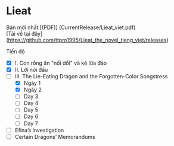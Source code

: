 # Lieat

Bản mới nhất [(PDF)] (CurrentRelease/Lieat_viet.pdf) <br>
[Tải về tại đây] (https://github.com/ttpro1995/Lieat_the_novel_tieng_viet/releases)


Tiến độ <br>
- [X] I. Con rồng ăn "nối dối" và kẻ lừa đảo
- [X] II. Lời nói đầu
- [ ] III. The Lie-Eating Dragon and the Forgotten-Color Songstress
    - [X] Ngày 1
    - [X] Ngày 2
    - [ ] Day 3
    - [ ] Day 4
    - [ ] Day 5
    - [ ] Day 6
    - [ ] Day 7
- [ ] Efina’s Investigation
- [ ] Certain Dragons’ Memorandums

